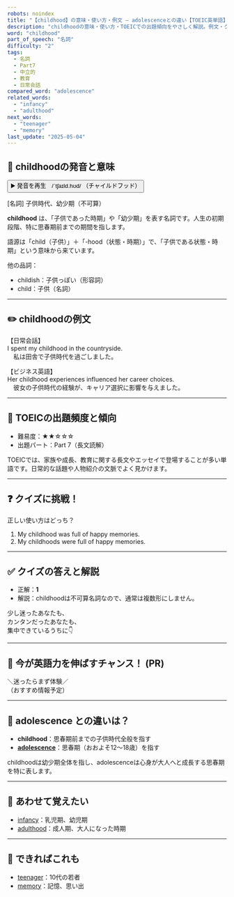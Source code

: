 ```yaml
---
robots: noindex
title: "【childhood】の意味・使い方・例文 ― adolescenceとの違い【TOEIC英単語】"
description: "childhoodの意味・使い方・TOEICでの出題傾向をやさしく解説。例文・クイズ付きでadolescenceとの違いもわかりやすく学べます。"
word: "childhood"
part_of_speech: "名詞"
difficulty: "2"
tags:
  - 名詞
  - Part7
  - 中立的
  - 教育
  - 日常会話
compared_word: "adolescence"
related_words:
  - "infancy"
  - "adulthood"
next_words:
  - "teenager"
  - "memory"
last_update: "2025-05-04"
---
```


## 🔰 childhoodの発音と意味

<button class="play-audio" onclick="playTTS('childhood')">
  <span class="play-audio-main">
    ▶️ 発音を再生　/ˈtʃaɪld.hʊd/
  </span>
  <span class="play-audio-sub">
    （チャイルドフッド）
  </span>
</button>

[名詞] 子供時代、幼少期（不可算）

**childhood** は、「子供であった時期」や「幼少期」を表す名詞です。人生の初期段階、特に思春期前までの期間を指します。

語源は「child（子供）」＋「-hood（状態・時期）」で、「子供である状態・時期」という意味から来ています。

他の品詞：  
- childish：子供っぽい（形容詞）
- child：子供（名詞）

---

## ✏️ childhoodの例文

【日常会話】  
I spent my childhood in the countryside.  
　私は田舎で子供時代を過ごしました。

【ビジネス英語】  
Her childhood experiences influenced her career choices.  
　彼女の子供時代の経験が、キャリア選択に影響を与えました。

---

## 🎯 TOEICの出題頻度と傾向

- 難易度：★★☆☆☆
- 出題パート：Part 7（長文読解）

TOEICでは、家族や成長、教育に関する長文やエッセイで登場することが多い単語です。日常的な話題や人物紹介の文脈でよく見かけます。

---

## ❓ クイズに挑戦！

正しい使い方はどっち？

1. My childhood was full of happy memories.  
2. My childhoods were full of happy memories.

---

## ✅ クイズの答えと解説

- 正解：**1**
- 解説：childhoodは不可算名詞なので、通常は複数形にしません。

少し迷ったあなたも、  
カンタンだったあなたも、  
集中できているうちに👇️

---

## 🚀 今が英語力を伸ばすチャンス！ (PR)

<div class="info-center">
＼迷ったらまず体験／<br>  
（おすすめ情報予定）
</div>

---

## 🤔  adolescence との違いは？

- **childhood**：思春期前までの子供時代全般を指す
- **[adolescence](/adolescence)**：思春期（おおよそ12～18歳）を指す

childhoodは幼少期全体を指し、adolescenceは心身が大人へと成長する思春期を特に表します。

---

## 🧩 あわせて覚えたい

- [infancy](/infancy)：乳児期、幼児期
- [adulthood](/adulthood)：成人期、大人になった時期

---

## 📖 できればこれも

- [teenager](/teenager)：10代の若者
- [memory](/memory)：記憶、思い出

<!-- cvid: aid38_bid39 -->

